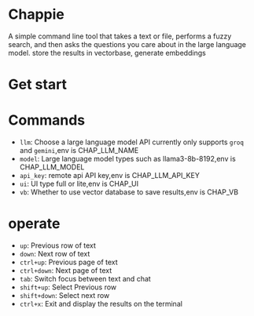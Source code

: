 # Chappie
A simple command line tool that takes a text or file, performs a fuzzy search, and then asks the questions you care about in the large language model.
store the results in vectorbase, generate embeddings 

# Get start

# Commands
* `llm`: Choose a large language model API currently only supports `groq` and `gemini`,env is CHAP_LLM_NAME
* `model`: Large language model types such as llama3-8b-8192,env is CHAP_LLM_MODEL
* `api_key`: remote api API key,env is CHAP_LLM_API_KEY
* `ui`: UI type full or lite,env is CHAP_UI
* `vb`: Whether to use vector database to save results,env is CHAP_VB

# operate
* `up`: Previous row of text
* `down`: Next row of text
* `ctrl+up`: Previous page of text
* `ctrl+down`: Next page of text
* `tab`: Switch focus between text and chat
* `shift+up`: Select Previous row
* `shift+down`: Select next row
* `ctrl+x`: Exit and display the results on the terminal